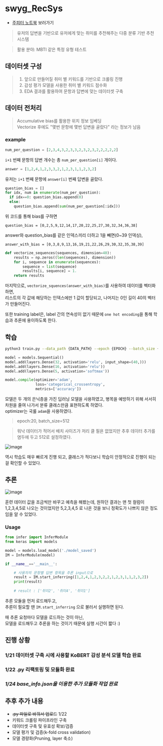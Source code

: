 # swyg_RecSys

* [주피터 노트북](https://github.com/swyg-goorm/swyg_RecSys/blob/main/SWYG_RecSys.ipynb) 보러가기

> 유저의 답변을 기반으로 유저에게 맞는 취미를 추천해주는 다중 분류 기반 추천 시스템

> 활용 분야: MBTI 같은 특정 유형 테스트

## 데이터셋 구성

> 1. 앞으로 만들어질 취미 별 키워드를 기반으로 크롤링 진행</br>
> 2. 감성 평가 모델을 사용한 취미 별 키워드 점수화</br>
> 3. EDA 결과를 활용하여 문항과 답변에 맞는 데이터셋 구축</br>

## 데이터 전처리

> Accumulative bias를 활용한 위치 정보 임베딩</br>
> Vectorize 후에도 "몇번 문항에 몇번 답변을 골랐다" 라는 정보가 남음</br>


### example

```Python
num_per_question = [2,3,4,3,2,3,3,2,3,2,3,2,2,2,2,2]
```

```i+1``` 번째 문항의 답변 개수는 총 ```num_per_question[i]``` 개이다.

```Python
answer = [1,2,4,1,2,3,3,2,1,2,3,1,1,2,3,2]
```

유저는 ```i+1``` 번째 문항에  ```answer[i]``` 번째 답변을 골랐다.

```Python
question_bias = []
for idx, num in enumerate(num_per_question):
  if idx==0: question_bias.append(0)
  else:
    question_bias.append(sum(num_per_question[:idx]))
```

위 코드를 통해 bias를 구하면 

```question_bias = [0,2,5,9,12,14,17,20,22,25,27,30,32,34,36,38]```

answer와 question_bias를 같은 인덱스끼리 더하고 1을 빼면(0~39 인덱싱),

```answer_with_bias = [0,3,8,9,13,16,19,21,22,26,29,30,32,35,38,39]```

```Python
def vectorize_sequences(sequences, dimension=40):
    results = np.zeros((len(sequences), dimension))
    for i, sequence in enumerate(sequences):
        sequence = list(sequence)
        results[i, sequence] = 1.
    return results
```

마지막으로, ```vectorize_squences(answer_with_bias)```를 사용하여 데이터를 벡터화하면, </br>
리스트의 각 값에 해당하는 인덱스에만 1 값이 할당되고, 나머지는 0인 길이 40의 벡터가 만들어진다.


또한 training label은, label 간의 연속성이 없기 때문에 ```one hot encoding```을 통해 학습과 추론에 용이하도록 한다.


## 학습

```Bash
python3 train.py --data_path {DATA_PATH} --epoch {EPOCH} --batch_size {BATCH_SIZE}
```


```Python
model = models.Sequential()
model.add(layers.Dense(32, activation='relu', input_shape=(40,)))
model.add(layers.Dense(16, activation='relu'))
model.add(layers.Dense(5, activation='softmax'))

model.compile(optimizer='adam',
              loss='categorical_crossentropy',
              metrics=['accuracy'])
```

모델은 두 개의 은닉층을 가진 딥러닝 모델을 사용하였고, 병목을 예방하기 위해 서서히 차원을 줄여 나가서 분류 클래스만큼 표현하도록 하였다.</br>
optimizer는 국룰 ```adam```을 사용하였다.

> epoch:20, batch_size=512

> 워낙 데이터가 적어서 배치 사이즈가 저리 클 필욘 없었지만 추후 데이터 추가를 염두에 두고 512로 설정하였다.

![image](https://user-images.githubusercontent.com/86578246/213868694-7652cdb7-42e7-40d0-b89c-7a0322a2e08c.png)

역시 학습도 매우 빠르게 진행 되고, 클래스가 적다보니 학습이 안정적으로 진행이 되는걸 확인할 수 있었다.

## 추론

![image](https://user-images.githubusercontent.com/86578246/213868780-438e80ff-bf1c-44d4-9e7f-de23faba4369.png)

훈련 데이터 값을 조금씩만 바꾸고 예측을 해봤는데, 원하던 결과는 맨 첫 컬럼이 1,2,3,4,5로 나오는 것이었지만 5,2,3,4,5 로 나온 것을 보니 정확도가 나쁘지 않은 정도임을 알 수 있었다.

### Usage

```Python
from infer import InferModule
from keras import models

model = models.load_model('./model_saved')
IM = InferModule(model)

if __name__=='__main__':

    # 사용자의 문항별 답변 항목을 추론 input으로
    result = IM.start_inferring([1,2,4,1,2,3,2,2,1,2,3,1,1,2,3,2])
    print(result)
    
    # result : ['취미2', '취미4', '취미1']
```

추론 모듈을 먼저 로드해두고,</br>
추론이 필요할 땐 ```IM.start_inferring``` 으로 불러서 실행하면 된다.</br>

매 추론 요청마다 모델을 로드하는 것이 아닌,</br>
모델을 로드해두고 추론을 하는 것이기 때문에 실행 시간이 짧다 :)

## 진행 상황

### 1/21 데이터셋 구축 시에 사용할 KoBERT 감성 분석 모델 학습 완료
### 1/22 .py 리팩토링 및 모듈화 완료
### _1/24 base_info.json을 이용한 추가 모듈화 작업 완료_

## 추후 추가 내용
- ~~.py 파일로 바꿔서 업로드~~ 1/22
- 키워드 크롤링 파이프라인 구축
- 데이터셋 구축 및 유효성 확보/검증
- 모델 평가 및 검증(k-fold cross validation)
- 모델 경량화(Pruning, layer 축소)

